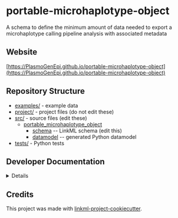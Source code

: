 # portable-microhaplotype-object

A schema to define the minimum amount of data needed to export a microhaplotype calling pipeline analysis with associated metadata

## Website

[https://PlasmoGenEpi.github.io/portable-microhaplotype-object](https://PlasmoGenEpi.github.io/portable-microhaplotype-object)

## Repository Structure

* [examples/](examples/) - example data
* [project/](project/) - project files (do not edit these)
* [src/](src/) - source files (edit these)
  * [portable_microhaplotype_object](src/portable_microhaplotype_object)
    * [schema](src/portable_microhaplotype_object/schema) -- LinkML schema
      (edit this)
    * [datamodel](src/portable_microhaplotype_object/datamodel) -- generated
      Python datamodel
* [tests/](tests/) - Python tests

## Developer Documentation

<details>
To run commands you may use good old make or the command runner [just](https://github.com/casey/just/) which is a better choice on Windows.
Use the `make` command or `duty` commands to generate project artefacts:
* `make help` or `just --list`: list all pre-defined tasks
* `make all` or `just all`: make everything
* `make deploy` or `just deploy`: deploys site
</details>

## Credits

This project was made with
[linkml-project-cookiecutter](https://github.com/linkml/linkml-project-cookiecutter).
